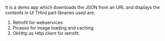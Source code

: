 It is a demo app which downloads the JSON from an URL and displays the contents in UI
THird part libraries used are:
1. Retrofit for webservices
2. Picasso for image loading and caching
3. OkHttp as Http client for retrofit.
